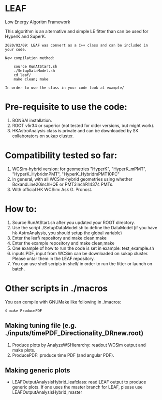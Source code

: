 # LEAF
Low Energy Algoritm Framework

This algorithm is an alternative and simple LE fitter than can be used for HyperK and SuperK.

~~~~~~~~~~~~~~~~~~~~~~~~~
2020/02/09: LEAF was convert as a C++ class and can be included in your code.

New compilation method:

	source RunAtStart.sh
	./SetupDataModel.sh
	cd leaf/
	make clean; make
	
In order to use the class in your code look at example/
~~~~~~~~~~~~~~~~~~~~~~~~~

# Pre-requisite to use the code:
1. BONSAI installation.
2. ROOT v5r34 or superior (not tested for older versions, but might work).
3. HKAstroAnalysis class is private and can be downloaded by SK collaborators on sukap cluster.

# Compatibility tested so far:
1. WCSim-hybrid version: for geometries "HyperK", "HyperK_mPMT", "HyperK_HybridmPMT", "HyperK_HybridmPMT10PC"
2. In general, with all WCSim-hybrid geometries using whether BoxandLine20inchHQE or PMT3inchR14374 PMTs.
3. With official HK WCSim: Ask G. Pronost.

# How to:
1. Source RunAtStart.sh after you updated your ROOT directory.
2. Use the script ./SetupDataModel.sh to define the DataModel (if you have hk-AstroAnalysis, you should setup the global variable)
2. Enter the leaf/ repository and make clean;make
3. Enter the example repository and make clean;make
4. One example of how to run the code is set in example: test_example.sh
5. inputs PDF, input from WCSim can be downloaded on sukap cluster. Please untar them in the LEAF repository.
6. You can use shell scripts in shell/ in order to run the fitter or launch on batch.

# Other scripts in ./macros
You can compile with GNUMake like following in ./macros:
```
$ make ProducePDF
```
## Making tuning file (e.g. ./inputs/timePDF_Directionality_DRnew.root)
1. Produce plots by AnalyzeWSHierarchy: readout WCSim output and make plots.
2. ProducePDF: produce time PDF (and angular PDF).
## Making generic plots
- LEAFOutputAnalysisHybrid_leafclass: read LEAF output to produce generic plots. If one uses the master branch for LEAF, please use LEAFOutputAnalysisHybrid_master
